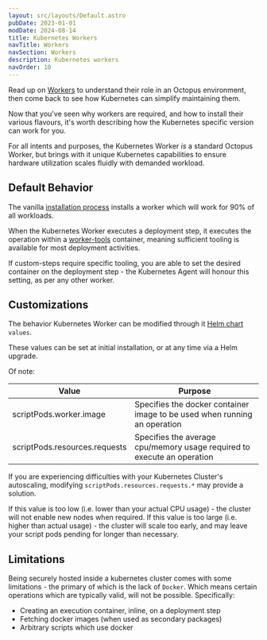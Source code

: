 ```yaml
---
layout: src/layouts/Default.astro
pubDate: 2023-01-01
modDate: 2024-08-14
title: Kubernetes Workers
navTitle: Workers
navSection: Workers
description: Kubernetes workers
navOrder: 10
---
```


Read up on [Workers](/docs/infrastructure/workers) to understand their role in an Octopus environment, then come back to 
see how Kubernetes can simplify maintaining them.

Now that you've seen why workers are required, and how to install their various flavours, it's worth describing how the
Kubernetes specific version can work for you.

For all intents and purposes, the Kubernetes Worker _is_ a standard Octopus Worker, but brings with it unique Kubernetes capabilities
to ensure hardware utilization scales fluidly with demanded workload.

## Default Behavior
The vanilla [installation process]((/docs/infrastructure/workers)) installs a worker which will work for 90% of all workloads.

When the Kubernetes Worker executes a deployment step, it executes the operation within a [worker-tools](https://hub.docker.com/r/octopusdeploy/worker-tools) container,
meaning sufficient tooling is available for most deployment activities.

If custom-steps require specific tooling, you are able to set the desired container on the deployment step - the Kubernetes
Agent will honour this setting, as per any other worker.

## Customizations
The behavior Kubernetes Worker can be modified through it [Helm chart](https://github.com/OctopusDeploy/helm-charts/tree/main/charts/kubernetes-agent) `values`.

These values can be set at initial installation, or at any time via a Helm upgrade.

Of note:

| Value | Purpose                                                                   |
| --- |---------------------------------------------------------------------------|
| scriptPods.worker.image | Specifies the docker container image to be used when running an operation |
| scriptPods.resources.requests | Specifies the average cpu/memory usage required to execute an operation |


If you are experiencing difficulties with your Kubernetes Cluster's autoscaling, modifying `scriptPods.resources.requests.*`
may provide a solution.

If this value is too low (i.e. lower than your actual CPU usage) - the cluster will not enable new nodes when required.
If this value is too large (i.e. higher than actual usage) - the cluster will scale too early, and may leave your script
pods pending for longer than necessary.

## Limitations
Being securely hosted inside a kubernetes cluster comes with some limitations - the primary of which is the lack of `Docker`.
Which means certain operations which are typically valid, will not be possible.
Specifically:
* Creating an execution container, inline, on a deployment step
* Fetching docker images (when used as secondary packages)
* Arbitrary scripts which use docker